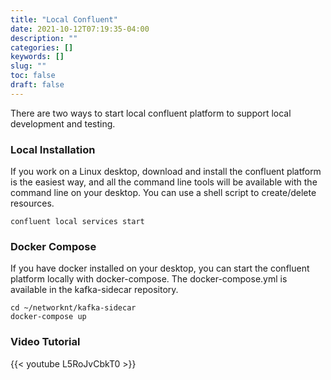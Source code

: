```yaml
---
title: "Local Confluent"
date: 2021-10-12T07:19:35-04:00
description: ""
categories: []
keywords: []
slug: ""
toc: false
draft: false
---
```


There are two ways to start local confluent platform to support local development and testing. 


### Local Installation

If you work on a Linux desktop, download and install the confluent platform is the easiest way, and all the command line tools will be available with the command line on your desktop. You can use a shell script to create/delete resources.


```
confluent local services start
```


### Docker Compose

If you have docker installed on your desktop, you can start the confluent platform locally with docker-compose. The docker-compose.yml is available in the kafka-sidecar repository.


```
cd ~/networknt/kafka-sidecar
docker-compose up
```

### Video Tutorial

{{< youtube L5RoJvCbkT0 >}}

